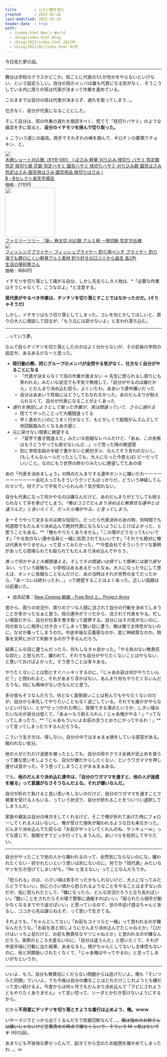 ```yaml
---
title        : ひどい夢を見た
created      : 2022-02-28
last-modified: 2022-02-28
header-date  : true
path:
  - /index.html Neo's World
  - /blog/index.html Blog
  - /blog/2022/index.html 2022年
  - /blog/2022/02/index.html 02月
---
```


今日見た夢の話。

---

舞台は学校のクラスかどこか。班ごとに代表の1人が何かをやらないといけない、という設定らしい。自分の班のメンバは誰も代表になる気がなく、そうこうしている内に周りの班は代表が決まって作業を進めている。

このままでは自分の班は代表が決まらず、遅れを取ってしまう…。

仕方なく、自分が代表になることにした。

そして自分は、班の作業の遅れを挽回すべく、慌てて「枝切りバサミ」のような器具を手に取ると、**自分のイチモツを挟んで切り取った。**

↓ こういう感じの器具。両手でそれぞれの棒を掴んで、ギロチンの要領でチョキン、と。

<div class="ad-rakuten">
  <div class="ad-rakuten-image">
    <a href="https://hb.afl.rakuten.co.jp/hgc/g00qgpr2.waxyc94c.g00qgpr2.waxydbf8/?pc=https%3A%2F%2Fitem.rakuten.co.jp%2Fb-bselect%2Fkyr-061%2F&amp;m=http%3A%2F%2Fm.rakuten.co.jp%2Fb-bselect%2Fi%2F10020260%2F">
      <img src="https://thumbnail.image.rakuten.co.jp/@0_mall/b-bselect/cabinet/07018232/imgrc0112027871.jpg?_ex=128x128">
    </a>
  </div>
  <div class="ad-rakuten-info">
    <div class="ad-rakuten-title">
      <a href="https://hb.afl.rakuten.co.jp/hgc/g00qgpr2.waxyc94c.g00qgpr2.waxydbf8/?pc=https%3A%2F%2Fitem.rakuten.co.jp%2Fb-bselect%2Fkyr-061%2F&amp;m=http%3A%2F%2Fm.rakuten.co.jp%2Fb-bselect%2Fi%2F10020260%2F">木柄ショート刈込鋏（KYR-061） ( ばさみ 軽量 刈り込み 枝切り バサミ 剪定鋏 剪定 枝切り鋏 花鋏 剪定ハサミ 園芸ハサミ 枝切りハサミ 刈り込み鋏 園芸はさみ 剪定はさみ 園芸用はさみ 園芸用品 枝切りはさみ )</a>
    </div>
    <div class="ad-rakuten-shop">
      <a href="https://hb.afl.rakuten.co.jp/hgc/g00qgpr2.waxyc94c.g00qgpr2.waxydbf8/?pc=https%3A%2F%2Fwww.rakuten.co.jp%2Fb-bselect%2F&amp;m=http%3A%2F%2Fm.rakuten.co.jp%2Fb-bselect%2F">B・Bセレクト楽天市場店</a>
    </div>
    <div class="ad-rakuten-price">価格 : 2110円</div>
  </div>
</div>

<div class="ad-amazon">
  <div class="ad-amazon-image">
    <a href="https://www.amazon.co.jp/dp/B00F93ARQA?tag=neos21-22&amp;linkCode=osi&amp;th=1&amp;psc=1">
      <img src="https://m.media-amazon.com/images/I/41-xhE2-umL._SL160_.jpg" width="160" height="160">
    </a>
  </div>
  <div class="ad-amazon-info">
    <div class="ad-amazon-title">
      <a href="https://www.amazon.co.jp/dp/B00F93ARQA?tag=neos21-22&amp;linkCode=osi&amp;th=1&amp;psc=1">ファミリーツリー 「新」極太切 刈込鋏 アルミ柄 一発切断 剪定刃仕様</a>
    </div>
  </div>
</div>

<div class="ad-rakuten">
  <div class="ad-rakuten-image">
    <a href="https://hb.afl.rakuten.co.jp/hgc/g00tojc2.waxyc5dc.g00tojc2.waxyd00e/?pc=https%3A%2F%2Fitem.rakuten.co.jp%2Fseikatubenri%2Flp-fp%2F&amp;m=http%3A%2F%2Fm.rakuten.co.jp%2Fseikatubenri%2Fi%2F10000016%2F">
      <img src="https://thumbnail.image.rakuten.co.jp/@0_mall/seikatubenri/cabinet/07113751/b01.jpg?_ex=128x128">
    </a>
  </div>
  <div class="ad-rakuten-info">
    <div class="ad-rakuten-title">
      <a href="https://hb.afl.rakuten.co.jp/hgc/g00tojc2.waxyc5dc.g00tojc2.waxyd00e/?pc=https%3A%2F%2Fitem.rakuten.co.jp%2Fseikatubenri%2Flp-fp%2F&amp;m=http%3A%2F%2Fm.rakuten.co.jp%2Fseikatubenri%2Fi%2F10000016%2F">フィッシングプライヤー フィッシュプライヤー 釣り用ペンチ プライヤー 釣り 海でも錆びにくい軽量アルミ素材 釣り好きの口コミから誕生 各2色</a>
    </div>
    <div class="ad-rakuten-shop">
      <a href="https://hb.afl.rakuten.co.jp/hgc/g00tojc2.waxyc5dc.g00tojc2.waxyd00e/?pc=https%3A%2F%2Fwww.rakuten.co.jp%2Fseikatubenri%2F&amp;m=http%3A%2F%2Fm.rakuten.co.jp%2Fseikatubenri%2F">生活の便利屋さん</a>
    </div>
    <div class="ad-rakuten-price">価格 : 1880円</div>
  </div>
</div>

イチモツを切り落として痛がる自分。しかし先生らしき人物は、*「必要な作業はそうじゃなくて、こうなのよ」*と注意する。

**班代表がやるべき作業は、チソチソを切り落とすことではなかったのだ。(そりゃそうだ)**

しかし、イチモツはもう切り落としてしまった。コレを何とかしてほしいと、周りの大人に相談して回るが、「もう元には戻せないよ」と言われ落ち込む。

---

…っていう夢。

なんで自らチソチソを切り落としたのかはよく分からないが、その前後の学校の設定が、あるあるだなーと思った。

- **班行動の際、同じグループのメンバが全然やる気がなく、仕方なく自分がやることになる**
  - 「代表が決まらなくて班の作業が進まない → 先生に怒られるし周りにも笑われる」みたいな状況でも平気で無視して、「自分がやるのは嫌だから」とだんまり決め込む奴ら、よくいたわ。ああいう連中嫌いだった
  - 自分はああいう性格にはどうしてもなれなかった。あのだんまりが耐えられなくて、自分が代表になることがよくあった
- *遅れを挽回しようとして取った作業が、実は間違っていて、さらに遅れる*
  - 慌ててやったことって大概間違ってる
  - 早く進めたいのにうまく行かなくて、もどかしくて股間がムズムズして地団駄踏みたくなるあの感じ
- 元に戻せない現実に絶望する
  - 「習字で書き間違えた」みたいな些細なレベルだけど、「あぁ、この失敗はもうどうやっても戻せないんだ…」って悟った時の絶望感
  - 別に学校支給の半紙で書かないと絶対ダメ、なんてそう言われないし、(もしそんなルールだったとしても、大人になった今思えば) どーだっていいこと。なのにもう世界の終わりみたいに絶望してたあの頃

あの「代表を決めましょう」の時のだんまりする連中ホントに嫌いだわーーーーーーーーーーー会社入ってもそういうクソどもばっかりだ。どういう神経してんのマジで。何でアレで平気でいられんの？気が知れない。

自分も代表になって何かやるのは嫌なんだけど、あのだんまりがどうしても耐えられなくて手を挙げてしまう。*「俺はココでだんまり決め込む無責任な連中とは違うんだ」と言いたくて、だったら俺がやる、と言ってしまう。*

まーそうやって決まるのは損な役回り。だったら代表決めのあの時、何時間でも何週間でもだんまり決め込んで絶対代表にならないようにしとけばよかった、と思うこともある。**「俺もやりたくありません」「この場がどうなってもいいです」「やる気のない連中全員と一緒に処罰されてもいいです」「それでも絶対に俺は代表をやりません」って言ってみたかった。**今度会社でそういうクソな事例があったら怒鳴られても殴られてもだんまり決め込んでやろう。

*焦って何かやると大概間違える、そしてその間違いは得てして簡単には取り戻せない*、っていう経験も、小学校はあるあるだったなぁ。大人になった今にして思えば、ホントに些細なことなんだけど、あの当時はそれが世界の全てだったから、「あーコレは終わったわ…」って絶望することはよくあった。近しい話題は以前書いた。

- 過去記事：[New Cinema 蜥蜴 - Free Bird と、Project Arms](/blog/2017/04/17-02.html)

昔から、周りの状況や、周りのクソな人間に流されて自分の行動を決めてしまうことが多かったなぁと思う。班の連中がクソだから、流されて代表をやる。忙しい場面だから、自分が仕事を巻き取って疲弊する。自分にはその気がないのに、何の気なしに相手に付き合ってしまって酷い目に遭う。俺は俺で主体性がないのに、なぜか乗ってしまうのだ。中途半端な正義感なのか、変に神経質なのか。物事を天秤にかけて判断するのが下手なんだろう。

結果こんな目に遭うんだったら、何もしなきゃ良かった。「やる気のない無責任な奴だ」と怒られて、嫌われて、それでも自分がやりたくないことはやらない、と貫いておけばよかった。そう思うことは多々ある。

やりたくないことは割とすぐハッキリするのに、「じゃあお前は何がやりたいんだ？」と問われると、それがあまり浮かばない。あんまり何もやりたくないんだろうな。何にも興味がない方なんだと思う。

多分皆もそうなんだろう。何となく面倒臭いことは死んでもやりたくないのだが、自分から率先してやりたいこともなく過ごしている。それでも誰かがやらないといけない、とか*せっつかれた時に、我慢できる沸点というか、しきい値みたいなのが自分は低くて、「あぁ～もう耐えられん！じゃあ俺がやる！」*ってなってしまったり、**「じゃあもういいよお前の言うとおりにやってやるわ！」**って言ってしまったりするんだろうな。

こういう生き方は、得しない。自分の中ではまぁまぁ損をしている感覚がある。報われない気分。

他の人がどれだけ迷惑を被ったとしても、自分の班やクラス全員が足止めを食らって嫌な思いをしようとも、自分が嫌だからしたくない、というワガママを押し通せば良かった。そう思ってしまうことがまぁまぁある。

でも、**他のだんまり決め込む連中は、「自分のワガママを通すと、他の人が迷惑を被る」って意識がなさそうなんだよな。それが嫌いなんだ。**

自分が折れて負けると良い思いをしないのだけど、自分のワガママを通すことで被害を受ける人もいる、っていう状況で、自分が折れることをついつい選択してしまうんだ。

家族や親友は自分の味方をしてくれるけど、そこで俺が折れてあげた時にフォローしてくれる人はいないし、俺が受けた損失が報われるような日も来なかった。だんまり決め込んでた奴らは「お前がやっといてくれんのね、サンキューｗ」ってな感じで、我関せずでどっか行ってしまうんだ。あいつらを処刑してやりたい。

---

自分がやったことで他の人から嫌われるのって、全然気にならないのにな。嫌われたくない・好かれたいという思いは別にないのに、何でか「班代表」みたいなヤツを引き受けてしまいがち。「No と言えない」ってことなんだろうか。

「怒られる」のは、小さい頃は苦手だったかもしれないけど、大人になってみたらどうでもいい。別に小さい頃から怒られるようなことをやることはまずないのだが、仮に怒られたとして、「嫌になったら、どんな状況だろうと立ち去ればいい」「酷いことをされたらその場で警察に通報すればいい」「殴られたら相手が動かなくなるまでやり返せばいい」と思っているので、世の中逃げ道はちゃんとあるし、ココから先は譲らねえぞ、って思いで生きてる。

それよりも、「ちゃんとしてない」「お前もコイツらと一緒」って思われるのが嫌なんだろうな。「お前も皆と同じようにだんまり決め込んでたじゃねえか」「口だけはいっちょ前だけど、お前も無責任なヤツじゃねえか」と思われるのが嫌なんだろう。実際のところ大差ないのに、「自分は違うんだ」と思いたくて、それが中途半端に行動に出た結果、ああなると。根がちゃんとしてないし主体性もないのに、他と同類扱いされたくなくて、「じゃあ俺はやってやるわ」と言ってしまいがちというか。

---

いいよ、もう。自分も無責任にくだらない問題からは逃げたいよ。俺も「そいつらと同類」でいいよ。でも今後は自分の嫌なことはどれだけこじれようとも嫌だって言い続けるよ。今度からは何ヶ月でもだんまり決め込んで「クビにされようともやりたくありません」って言い切って、リーダとか引き受けないようにするから。

だから**不用意にチソチソを切り落とすような愚行は止めよう、俺。ｗｗｗ**

いやーマジでどっから出てくるんだろう性器切断なんて…。<del>僕は強めのお姉さんは嫌いじゃないけど言葉責めの時点で嫌なくらいで、そういう M っ気はないです</del> (何の話)。

あまりにも不愉快な夢だったんで、起きてから念のため股間を確かめてしまったわ…。ｗ
